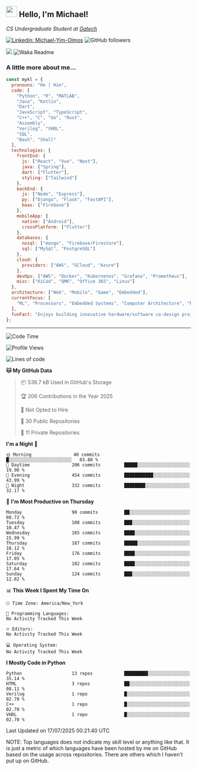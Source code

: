 <h2><img src="https://emojis.slackmojis.com/emojis/images/1531849430/4246/blob-sunglasses.gif?1531849430" width="30"/> Hello, I'm Michael!</h2>
<p><em>CS Undergraduate Student at <a href="https://www.gatech.edu/">Gatech</em></p>

[![Linkedin: Michael-Yim-Olmos](https://img.shields.io/badge/-mykl-blue?style=flat-square&logo=Linkedin&logoColor=white&link=https://www.linkedin.com/in/michael-yim-olmos/)](https://www.linkedin.com/in/michael-yim-olmos/)
![GitHub followers](https://img.shields.io/github/followers/MyKl-Y?label=Follow&style=social)
<!--[![website](https://img.shields.io/badge/Website-46a2f1.svg?&style=flat-square&logo=Google-Chrome&logoColor=white&link=https://anmolsingh.me/)](https://anmolsingh.me/)-->
![](https://visitor-badge.glitch.me/badge?page_id=anmol098.anmol098)
![Waka Readme](https://github.com/anmol098/anmol098/workflows/Waka%20Readme/badge.svg)

<!--👇 Hit in your console or terminal to connect with me.

```bash
npx anmol
```
**👆 This command line tool can be found at [npx anmol](https://github.com/anmol098/npx_card)**-->

### A little more about me...  

```javascript
const mykl = {
  pronouns: "He | Him",
  code: [
    "Python", "R", "MATLAB",
    "Java", "Kotlin",
    "Dart",
    "JavaScript", "TypeScript",
    "C++", "C", "Go", "Rust",
    "Assembly",
    "Verilog", "VHDL",
    "SQL",
    "Bash", "Shell"
  ],
  technologies: {
    frontEnd: {
      js: ["React", "Vue", "Next"],
      java: ["Spring"],
      dart: ["Flutter"],
      styling: ["Tailwind"]
    },
    backEnd: {
      js: ["Node", "Express"],
      py: ["Django", "Flask", "FastAPI"],
      baas: ["Firebase"]
    },
    mobileApp: {
      native: ["Android"],
      crossPlatform: ["Flutter"]
    },
    databases: {
      nosql: ["mongo", "Firebase/Firestore"],
      sql: ["MySql", "PostgreSQL"]
    },
    cloud: {
      providers: ["AWS", "GCloud", "Azure"]
    },
    devOps: ["AWS", "Docker", "Kubernetes", "Grafana", "Prometheus"],
    misc: ["KiCad", "QMK", "Office 365", "Linux"]
  },
  architecture: ["Web", "Mobile", "Game", "Embedded"],
  currentFocus: [
    "ML", "Processors", "Embedded Systems", "Computer Architecture", "Robotics", "RISC-V", "Hardware", "Data Science", "HPC"
  ],
  funFact: "Enjoys building innovative hardware/software co-design projects and exploring robotics."
};

```

---
<!--START_SECTION:waka-->
![Code Time](http://img.shields.io/badge/Code%20Time-536%20hrs%2041%20mins-blue)

![Profile Views](http://img.shields.io/badge/Profile%20Views-0-blue)

![Lines of code](https://img.shields.io/badge/From%20Hello%20World%20I%27ve%20Written-19.1%20million%20lines%20of%20code-blue)

**🐱 My GitHub Data** 

> 📦 536.7 kB Used in GitHub's Storage 
 > 
> 🏆 206 Contributions in the Year 2025
 > 
> 🚫 Not Opted to Hire
 > 
> 📜 30 Public Repositories 
 > 
> 🔑 11 Private Repositories 
 > 
**I'm a Night 🦉** 

```text
🌞 Morning                40 commits          █░░░░░░░░░░░░░░░░░░░░░░░░   03.88 % 
🌆 Daytime                206 commits         █████░░░░░░░░░░░░░░░░░░░░   19.96 % 
🌃 Evening                454 commits         ███████████░░░░░░░░░░░░░░   43.99 % 
🌙 Night                  332 commits         ████████░░░░░░░░░░░░░░░░░   32.17 % 
```
📅 **I'm Most Productive on Thursday** 

```text
Monday                   90 commits          ██░░░░░░░░░░░░░░░░░░░░░░░   08.72 % 
Tuesday                  108 commits         ███░░░░░░░░░░░░░░░░░░░░░░   10.47 % 
Wednesday                165 commits         ████░░░░░░░░░░░░░░░░░░░░░   15.99 % 
Thursday                 187 commits         █████░░░░░░░░░░░░░░░░░░░░   18.12 % 
Friday                   176 commits         ████░░░░░░░░░░░░░░░░░░░░░   17.05 % 
Saturday                 182 commits         ████░░░░░░░░░░░░░░░░░░░░░   17.64 % 
Sunday                   124 commits         ███░░░░░░░░░░░░░░░░░░░░░░   12.02 % 
```


📊 **This Week I Spent My Time On** 

```text
🕑︎ Time Zone: America/New_York

💬 Programming Languages: 
No Activity Tracked This Week

🔥 Editors: 
No Activity Tracked This Week

💻 Operating System: 
No Activity Tracked This Week
```

**I Mostly Code in Python** 

```text
Python                   13 repos            █████████░░░░░░░░░░░░░░░░   35.14 % 
HTML                     3 repos             ██░░░░░░░░░░░░░░░░░░░░░░░   08.11 % 
Verilog                  1 repo              █░░░░░░░░░░░░░░░░░░░░░░░░   02.70 % 
C++                      1 repo              █░░░░░░░░░░░░░░░░░░░░░░░░   02.70 % 
VHDL                     1 repo              █░░░░░░░░░░░░░░░░░░░░░░░░   02.70 % 
```




 Last Updated on 17/07/2025 00:21:40 UTC
<!--END_SECTION:waka-->

NOTE: Top languages does not indicate my skill level or anything like that. It is just a metric of which languages have been hosted by me on GitHub based on the usage across repositories. There are others which I haven't put up on GitHub.
